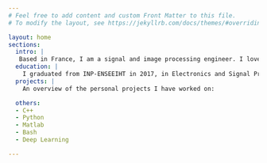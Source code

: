 ```yaml
---
# Feel free to add content and custom Front Matter to this file.
# To modify the layout, see https://jekyllrb.com/docs/themes/#overriding-theme-defaults

layout: home
sections:
  intro: |
   Based in France, I am a signal and image processing engineer. I love programming so you will find here some selection of my work. My current programming languages are Python and C++.
  education: |
    I graduated from INP-ENSEEIHT in 2017, in Electronics and Signal Processing, specialized in Signal and Image Processing. 
  projects: |
    An overview of the personal projects I have worked on:  

  others:
  - C++ 
  - Python 
  - Matlab 
  - Bash 
  - Deep Learning 

---
```


